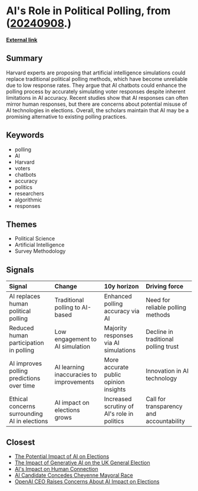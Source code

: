 # __AI's Role in Political Polling__, from ([20240908](https://kghosh.substack.com/p/20240908).)

__[External link](https://futurism.com/the-byte/harvard-experts-polling-ai)__



## Summary

Harvard experts are proposing that artificial intelligence simulations could replace traditional political polling methods, which have become unreliable due to low response rates. They argue that AI chatbots could enhance the polling process by accurately simulating voter responses despite inherent limitations in AI accuracy. Recent studies show that AI responses can often mirror human responses, but there are concerns about potential misuse of AI technologies in elections. Overall, the scholars maintain that AI may be a promising alternative to existing polling practices.

## Keywords

* polling
* AI
* Harvard
* voters
* chatbots
* accuracy
* politics
* researchers
* algorithmic
* responses

## Themes

* Political Science
* Artificial Intelligence
* Survey Methodology

## Signals

| Signal                                       | Change                                   | 10y horizon                                 | Driving force                            |
|:---------------------------------------------|:-----------------------------------------|:--------------------------------------------|:-----------------------------------------|
| AI replaces human political polling          | Traditional polling to AI-based          | Enhanced polling accuracy via AI            | Need for reliable polling methods        |
| Reduced human participation in polling       | Low engagement to AI simulation          | Majority responses via AI simulations       | Decline in traditional polling trust     |
| AI improves polling predictions over time    | AI learning inaccuracies to improvements | More accurate public opinion insights       | Innovation in AI technology              |
| Ethical concerns surrounding AI in elections | AI impact on elections grows             | Increased scrutiny of AI's role in politics | Call for transparency and accountability |

## Closest

* [The Potential Impact of AI on Elections](3958ff20e8489240e2461aa8d0eee7b5)
* [The Impact of Generative AI on the UK General Election](9bcd0e8850a5de2296f414bfeeff7567)
* [AI's Impact on Human Connection](729afaa8f8699c39b8d4b175d032fa41)
* [AI Candidate Concedes Cheyenne Mayoral Race](d01393fa6d0da579da20675c240e4b93)
* [OpenAI CEO Raises Concerns About AI Impact on Elections](fd96f58595786b0820cca21394223a66)